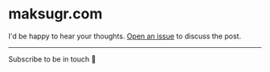 # maksugr.com

I'd be happy to hear your thoughts. [Open an issue](https://github.com/maksugr/maksugr.com) to discuss the post. 

---

Subscribe to be in touch 🖤
